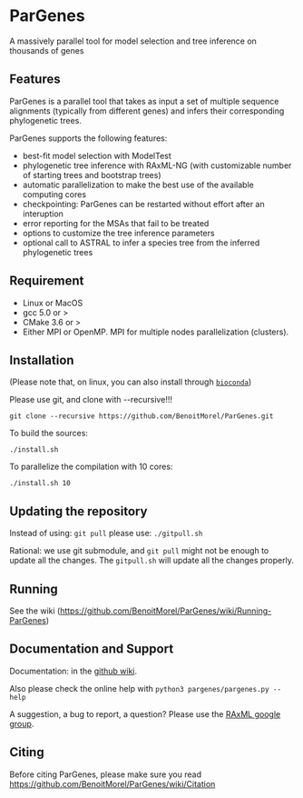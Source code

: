 # ParGenes 

A massively parallel tool for model selection and tree inference on thousands of genes

## Features

ParGenes is a parallel tool that takes as input a set of multiple sequence alignments (typically from different genes) and infers their corresponding phylogenetic trees. 

ParGenes supports the following features:
* best-fit model selection with ModelTest
* phylogenetic tree inference with RAxML-NG (with customizable number of starting trees and bootstrap trees)
* automatic parallelization to make the best use of the available computing cores
* checkpointing: ParGenes can be restarted without effort after an interuption
* error reporting for the MSAs that fail to be treated
* options to customize the tree inference parameters
* optional call to ASTRAL to infer a species tree from the inferred phylogenetic trees

## Requirement
* Linux or MacOS
* gcc 5.0 or > 
* CMake 3.6 or >
* Either MPI or OpenMP. MPI for multiple nodes parallelization (clusters).

## Installation

(Please note that, on linux, you can also install through [`bioconda`](https://anaconda.org/bioconda/pargenes))


Please use git,  and clone with --recursive!!!

```
git clone --recursive https://github.com/BenoitMorel/ParGenes.git
```

To build the sources:
```
./install.sh
```


To parallelize the compilation with 10 cores:
```
./install.sh 10
```


## Updating the repository

Instead of using:
``` git pull ```
please use:
```./gitpull.sh```

Rational: we use git submodule, and `git pull` might not be enough to update all the changes. The `gitpull.sh` will update all the changes properly.

## Running

See the wiki (https://github.com/BenoitMorel/ParGenes/wiki/Running-ParGenes)

## Documentation and Support

Documentation: in the [github wiki](https://github.com/BenoitMorel/ParGenes/wiki).

Also please check the online help with `python3 pargenes/pargenes.py --help`

A suggestion, a bug to report, a question? Please use the [RAxML google group](https://groups.google.com/forum/#!forum/raxml).


## Citing

Before citing ParGenes, please make sure you read https://github.com/BenoitMorel/ParGenes/wiki/Citation 

